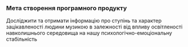### Мета створення програмного продукту
Досліджити та отримати інформацію про ступінь та характер зацікавленості людини музикою в залежності від впливу освітленості навколишнього середовища на нашу психологічно-емоціональну стабільність 
